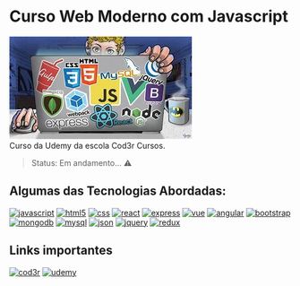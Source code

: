# Curso Web Moderno com Javascript
![Banner](assets/banner.jpg)  
Curso da Udemy da escola Cod3r Cursos.  
> Status: Em andamento... ⚠️ 

## Algumas das Tecnologias Abordadas:

[![javascript](https://img.shields.io/badge/JavaScript-F7DF1E?style=for-the-badge&logo=javascript&logoColor=black)](#)
[![html5](https://img.shields.io/badge/HTML5-E34F26?style=for-the-badge&logo=html5&logoColor=white)](#)
[![css](https://img.shields.io/badge/CSS3-1572B6?style=for-the-badge&logo=css3&logoColor=white)](#)
[![react](https://img.shields.io/badge/React-20232A?style=for-the-badge&logo=react&logoColor=61DAFB)](#)
[![express](https://img.shields.io/badge/Express.js-404D59?style=for-the-badge)](#)
[![vue](https://img.shields.io/badge/Vue.js-35495E?style=for-the-badge&logo=vue.js&logoColor=4FC08D)](#)
[![angular](https://img.shields.io/badge/AngularJS-E23237?style=for-the-badge&logo=angularjs&logoColor=white)](#)
[![bootstrap](https://img.shields.io/badge/Bootstrap-563D7C?style=for-the-badge&logo=bootstrap&logoColor=white)](#)
[![mongodb](https://img.shields.io/badge/MongoDB-4EA94B?style=for-the-badge&logo=mongodb&logoColor=white)](#)
[![mysql](https://img.shields.io/badge/MySQL-00000F?style=for-the-badge&logo=mysql&logoColor=white)](#)
[![json](https://img.shields.io/badge/json%20web%20tokens-323330?style=for-the-badge&logo=json-web-tokens&logoColor=pink)](#)
[![jquery](https://img.shields.io/badge/jQuery-0769AD?style=for-the-badge&logo=jquery&logoColor=white)](#)
[![redux](https://img.shields.io/badge/Redux-593D88?style=for-the-badge&logo=redux&logoColor=white)](#)

## Links importantes

[![cod3r](https://img.shields.io/badge/cod3r_cursos-000000?style=for-the-badge&logo=About.me&logoColor=white)](https://www.cod3r.com.br/)
[![udemy](https://img.shields.io/badge/udemy-A435F0?style=for-the-badge&logo=About.me&logoColor=white)](https://www.cod3r.com.br/)

 
